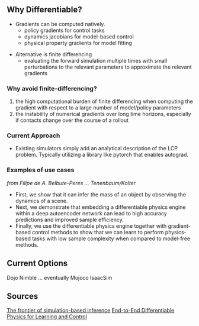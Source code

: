 ## Why Differentiable?

- Gradients can be computed natively.
	- policy gradients for control tasks
	- dynamics jacobians for model-based control
	- physical property gradients for model fitting

* Alternative is finite differencing 
	* evaluating the forward simulation multiple times with small perturbations to the relevant parameters to approximate the relevant gradients
	
### Why avoid finite-differencing?
1. the high computational burden of finite differencing when computing the gradient with respect to a large number of model/policy parameters
2. the instability of numerical gradients over long time horizons, especially if contacts change over the course of a rollout

### Current Approach
- Existing simulators simply add an analytical description of the LCP problem. Typically utilizing a library like pytorch that enables autograd.

### Examples of use cases
*from Filipe de A. Belbute-Peres ... Tenenbaum/Kolter*

- First, we show that it can infer the mass of an object by observing the dynamics of a scene. 
- Next, we demonstrate that embedding a differentiable physics engine within a deep autoencoder network can lead to high accuracy predictions and improved sample efficiency. 
- Finally, we use the differentiable physics engine together with gradient-based control methods to show that we can learn to perform physics-based tasks with low sample complexity when compared to model-free methods.



## Current Options

Dojo
Nimble
...
eventually Mujoco
IsaacSim


## Sources
[The frontier of simulation-based inference](https://arxiv.org/pdf/1911.01429.pdf)
[End-to-End Differentiable Physics for Learning and Control](https://proceedings.neurips.cc/paper/2018/file/842424a1d0595b76ec4fa03c46e8d755-Paper.pdf)

